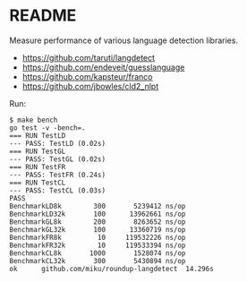 README
======

Measure performance of various language detection libraries.

* https://github.com/taruti/langdetect
* https://github.com/endeveit/guesslanguage
* https://github.com/kapsteur/franco
* https://github.com/jbowles/cld2_nlpt

Run:

    $ make bench
    go test -v -bench=.
    === RUN TestLD
    --- PASS: TestLD (0.02s)
    === RUN TestGL
    --- PASS: TestGL (0.02s)
    === RUN TestFR
    --- PASS: TestFR (0.24s)
    === RUN TestCL
    --- PASS: TestCL (0.03s)
    PASS
    BenchmarkLD8k        300       5239412 ns/op
    BenchmarkLD32k       100      13962661 ns/op
    BenchmarkGL8k        200       8263652 ns/op
    BenchmarkGL32k       100      13360719 ns/op
    BenchmarkFR8k         10     119532226 ns/op
    BenchmarkFR32k        10     119533394 ns/op
    BenchmarkCL8k       1000       1528074 ns/op
    BenchmarkCL32k       300       5430894 ns/op
    ok      github.com/miku/roundup-langdetect  14.296s
